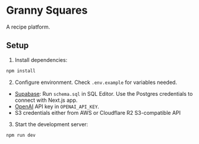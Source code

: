 # Granny Squares

A recipe platform.

## Setup

1. Install dependencies:

```sh
npm install
```

2. Configure environment. Check `.env.example` for variables needed.

- [Supabase](https://supabase.com): Run `schema.sql` in SQL Editor. Use the Postgres credentials to connect with Next.js app.
- [OpenAI](https://openai.com) API key in `OPENAI_API_KEY`.
- S3 credentials either from AWS or Cloudflare R2 S3-compatible API

3. Start the development server:

```sh
npm run dev
```
